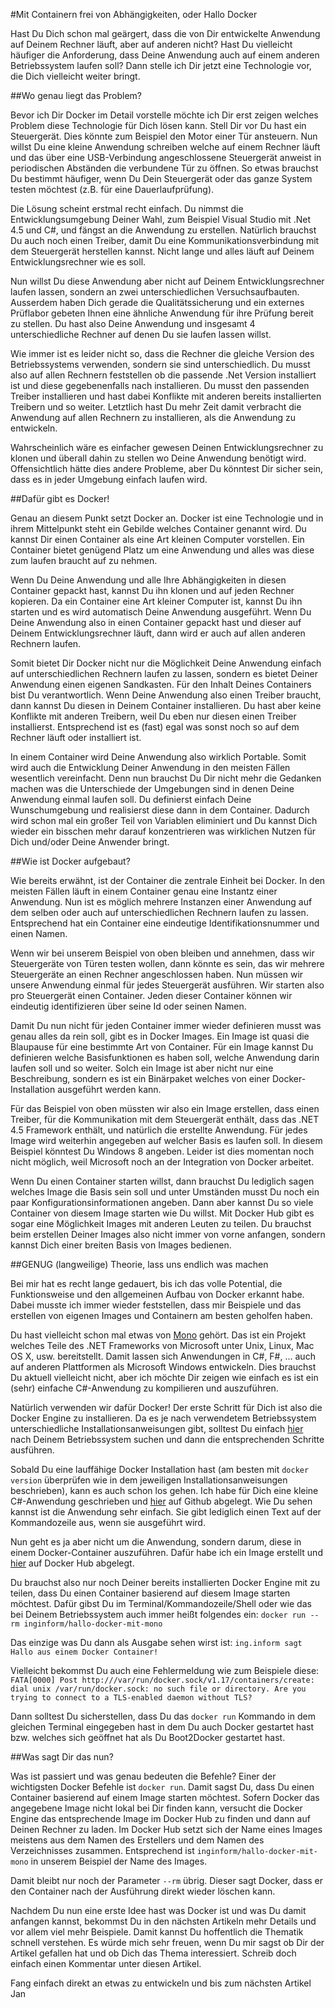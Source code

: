 #Mit Containern frei von Abhängigkeiten, oder Hallo Docker

Hast Du Dich schon mal geärgert, dass die von Dir entwickelte Anwendung auf Deinem Rechner läuft, aber auf anderen nicht? Hast Du vielleicht häufiger die Anforderung, dass Deine Anwendung auch auf einem anderen Betriebssystem laufen soll? Dann stelle ich Dir jetzt eine Technologie vor, die Dich vielleicht weiter bringt.

##Wo genau liegt das Problem?

Bevor ich Dir Docker im Detail vorstelle möchte ich Dir erst zeigen welches Problem diese Technologie für Dich lösen kann. 
Stell Dir vor Du hast ein Steuergerät. Dies könnte zum Beispiel den Motor einer Tür ansteuern. Nun willst Du eine kleine Anwendung schreiben welche auf einem Rechner läuft und das über eine USB-Verbindung angeschlossene Steuergerät anweist in periodischen Abständen die verbundene Tür zu öffnen. So etwas brauchst Du bestimmt häufiger, wenn Du Dein Steuergerät oder das ganze System testen möchtest (z.B.  für eine Dauerlaufprüfung).

Die Lösung scheint erstmal recht einfach. Du nimmst die Entwicklungsumgebung Deiner Wahl, zum Beispiel Visual Studio mit .Net 4.5 und C#, und fängst an die Anwendung zu erstellen. Natürlich brauchst Du auch noch einen Treiber, damit Du eine Kommunikationsverbindung mit dem Steuergerät herstellen kannst. Nicht lange und alles läuft auf Deinem Entwicklungsrechner wie es soll.

Nun willst Du diese Anwendung aber nicht auf Deinem Entwicklungsrechner laufen lassen, sondern an zwei unterschiedlichen Versuchsaufbauten. Ausserdem haben Dich gerade die Qualitätssicherung und ein externes Prüflabor gebeten Ihnen eine ähnliche Anwendung für ihre Prüfung bereit zu stellen. Du hast also Deine Anwendung und insgesamt 4 unterschiedliche Rechner auf denen Du sie laufen lassen willst.

Wie immer ist es leider nicht so, dass die Rechner die gleiche Version des Betriebssystems verwenden, sondern sie sind unterschiedlich. Du musst also auf allen Rechnern feststellen ob die passende .Net Version installiert ist und diese gegebenenfalls nach installieren. Du musst den passenden Treiber installieren und hast dabei Konflikte mit anderen bereits installierten Treibern und so weiter. Letztlich hast Du mehr Zeit damit verbracht die Anwendung auf allen Rechnern zu installieren, als die Anwendung zu entwickeln.

Wahrscheinlich wäre es einfacher gewesen Deinen Entwicklungsrechner zu klonen und überall dahin zu stellen wo Deine Anwendung benötigt wird. Offensichtlich hätte dies andere Probleme, aber Du könntest Dir sicher sein, dass es in jeder Umgebung einfach laufen wird.

##Dafür gibt es Docker!

Genau an diesem Punkt setzt Docker an. Docker ist eine Technologie und in ihrem Mittelpunkt steht ein Gebilde welches Container genannt wird. Du kannst Dir einen Container als eine Art kleinen Computer vorstellen. Ein Container bietet genügend Platz um eine Anwendung und alles was diese zum laufen braucht auf zu nehmen. 

Wenn Du Deine Anwendung und alle Ihre Abhängigkeiten in diesen Container gepackt hast, kannst Du ihn klonen und auf jeden Rechner kopieren. Da ein Container eine Art kleiner Computer ist, kannst Du ihn starten und es wird automatisch Deine Anwendung ausgeführt. Wenn Du Deine Anwendung also in einen Container gepackt hast und dieser auf Deinem Entwicklungsrechner läuft, dann wird er auch auf allen anderen Rechnern laufen.

Somit bietet Dir Docker nicht nur die Möglichkeit Deine Anwendung einfach auf unterschiedlichen Rechnern laufen zu lassen, sondern es bietet Deiner Anwendung einen eigenen Sandkasten. Für den Inhalt Deines Containers bist Du verantwortlich. Wenn Deine Anwendung also einen Treiber braucht, dann kannst Du diesen in Deinem Container installieren. Du hast aber keine Konflikte mit anderen Treibern, weil Du eben nur diesen einen Treiber installierst. Entsprechend ist es (fast) egal was sonst noch so auf dem Rechner läuft oder installiert ist.

In einem Container wird Deine Anwendung also wirklich Portable. Somit wird auch die Entwicklung Deiner Anwendung in den meisten Fällen wesentlich vereinfacht. Denn nun brauchst Du Dir nicht mehr die Gedanken machen was die Unterschiede der Umgebungen sind in denen Deine Anwendung einmal laufen soll. Du definierst einfach Deine Wunschumgebung und realisierst diese dann in dem Container. Dadurch wird schon mal ein großer Teil von Variablen eliminiert und Du kannst Dich wieder ein bisschen mehr darauf konzentrieren was wirklichen Nutzen für Dich und/oder Deine Anwender bringt.

##Wie ist Docker aufgebaut?

Wie bereits erwähnt, ist der Container die zentrale Einheit bei Docker. In den meisten Fällen läuft in einem Container genau eine Instantz einer Anwendung. Nun ist es möglich mehrere Instanzen einer Anwendung auf dem selben oder auch auf unterschiedlichen Rechnern laufen zu lassen. Entsprechend hat ein Container eine eindeutige Identifikationsnummer und einen Namen. 

Wenn wir bei unserem Beispiel von oben bleiben und annehmen, dass wir Steuergeräte von Türen testen wollen, dann könnte es sein, das wir mehrere Steuergeräte an einen Rechner angeschlossen haben. Nun müssen wir unsere Anwendung einmal für jedes Steuergerät ausführen. Wir starten also pro Steuergerät einen Container. Jeden dieser Container können wir eindeutig identifizieren über seine Id oder seinen Namen.

Damit Du nun nicht für jeden Container immer wieder definieren musst was genau alles da rein soll, gibt es in Docker Images. Ein Image ist quasi die Blaupause für eine bestimmte Art von Container. Für ein Image kannst Du definieren welche Basisfunktionen es haben soll, welche Anwendung darin laufen soll und so weiter. Solch ein Image ist aber nicht nur eine Beschreibung, sondern es ist ein Binärpaket welches von einer Docker-Installation ausgeführt werden kann.

Für das Beispiel von oben müssten wir also ein Image erstellen, dass einen Treiber, für die Kommunikation mit dem Steuergerät enthält, dass das .NET 4.5 Framework enthält, und natürlich die erstellte Anwendung. Für jedes Image wird weiterhin angegeben auf welcher Basis es laufen soll. In diesem Beispiel könntest Du Windows 8 angeben. Leider ist dies momentan noch nicht möglich, weil Microsoft noch an der Integration von Docker arbeitet.

Wenn Du einen Container starten willst, dann brauchst Du lediglich sagen welches Image die Basis sein soll und unter Umständen musst Du noch ein paar Konfigurationsinformationen angeben. Dann aber kannst Du so viele Container von diesem Image starten wie Du willst. Mit Docker Hub gibt es sogar eine Möglichkeit Images mit anderen Leuten zu teilen. Du brauchst beim erstellen Deiner Images also nicht immer von vorne anfangen, sondern kannst Dich einer breiten Basis von Images bedienen.

##GENUG (langweilige) Theorie, lass uns endlich was machen

Bei mir hat es recht lange gedauert, bis ich das volle Potential, die Funktionsweise und den allgemeinen Aufbau von Docker erkannt habe. Dabei musste ich immer wieder feststellen, dass mir Beispiele und das erstellen von eigenen Images und Containern am besten geholfen haben. 

Du hast vielleicht schon mal etwas von [Mono](http://www.mono-project.com) gehört. Das ist ein Projekt welches Teile des .NET Frameworks von Microsoft unter Unix, Linux, Mac OS X, usw. bereitstellt. Damit lassen sich Anwendungen in C#, F#, ... auch auf anderen Plattformen als Microsoft Windows entwickeln. Dies brauchst Du aktuell vielleicht nicht, aber ich möchte Dir zeigen wie einfach es ist ein (sehr) einfache C#-Anwendung zu kompilieren und auszuführen.

Natürlich verwenden wir dafür Docker! Der erste Schritt für Dich ist also die Docker Engine zu installieren. Da es je nach verwendetem Betriebssystem unterschiedliche Installationsanweisungen gibt, solltest Du einfach [hier](https://docs.docker.com/installation/#installation) nach Deinem Betriebssystem suchen und dann die entsprechenden Schritte ausführen. 

Sobald Du eine lauffähige Docker Installation hast (am besten mit `docker version` überprüfen wie in dem jeweiligen Installationsanweisungen beschrieben), kann es auch schon los gehen. Ich habe für Dich eine kleine C#-Anwendung geschrieben und [hier](https://github.com/inginform/hallo-docker-mit-Mono/blob/master/Code/HalloDocker.cs) auf Github abgelegt. Wie Du sehen kannst ist die Anwendung sehr einfach. Sie gibt lediglich einen Text auf der Kommandozeile aus, wenn sie ausgeführt wird.

Nun geht es ja aber nicht um die Anwendung, sondern darum, diese in einem Docker-Container auszuführen. Dafür habe ich ein Image erstellt und [hier](https://registry.hub.docker.com/u/inginform/hallo-docker-mit-mono/) auf Docker Hub abgelegt.

Du brauchst also nur noch Deiner bereits installierten Docker Engine mit zu teilen, dass Du einen Container basierend auf diesem Image starten möchtest. Dafür gibst Du im Terminal/Kommandozeile/Shell oder wie das bei Deinem Betriebssystem auch immer heißt folgendes ein:
`docker run --rm inginform/hallo-docker-mit-mono`

Das einzige was Du dann als Ausgabe sehen wirst ist:
`ing.inform sagt Hallo aus einem Docker Container!`

Vielleicht bekommst Du auch eine Fehlermeldung wie zum Beispiele diese: 
`FATA[0000] Post http:///var/run/docker.sock/v1.17/containers/create: dial unix /var/run/docker.sock: no such file or directory. Are you trying to connect to a TLS-enabled daemon without TLS?`

Dann solltest Du sicherstellen, dass Du das `docker run` Kommando in dem gleichen Terminal eingegeben hast in dem Du auch Docker gestartet hast bzw. welches sich geöffnet hat als Du Boot2Docker gestartet hast.

##Was sagt Dir das nun?

Was ist passiert und was genau bedeuten die Befehle? Einer der wichtigsten Docker Befehle ist `docker run`. Damit sagst Du, dass Du einen Container basierend auf einem Image starten möchtest. Sofern Docker das angegebene Image nicht lokal bei Dir finden kann, versucht die Docker Engine das entsprechende Image im Docker Hub zu finden und dann auf Deinen Rechner zu laden. Im Docker Hub setzt sich der Name eines Images meistens aus dem Namen des Erstellers und dem Namen des Verzeichnisses zusammen. Entsprechend ist `inginform/hallo-docker-mit-mono` in unserem Beispiel der Name des Images.

Damit bleibt nur noch der Parameter `--rm` übrig. Dieser sagt Docker, dass er den Container nach der Ausführung direkt wieder löschen kann.

Nachdem Du nun eine erste Idee hast was Docker ist und was Du damit anfangen kannst, bekommst Du in den nächsten Artikeln mehr Details und vor allem viel mehr Beispiele. Damit kannst Du hoffentlich die Thematik schnell verstehen. Es würde mich sehr freuen, wenn Du mir sagst ob Dir der Artikel gefallen hat und ob Dich das Thema interessiert. Schreib doch einfach einen Kommentar unter diesen Artikel.

Fang einfach direkt an etwas zu entwickeln und bis zum nächsten Artikel
Jan
